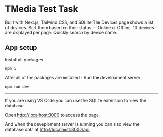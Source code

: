 # TMedia Test Task

Built with Next.js, Tailwind CSS, and SQLite The Devices page shows a list of devices. Sort them based on their status — Online or Offline. 10 devices are displayed per page. Quickly search by device name.

## App setup

Install all packages

```bash
npm i
```



After all of the packages are installed - Run the development server

```bash
npm run dev
```

---
If you are using VS Code you can use the SQLite extension to view the database

Open [http://localhost:3000](http://localhost:3000) to access the page.

And when the deveploment server is running you can also view the database data at [http://localhost:3000/api](http://localhost:3000/api)

